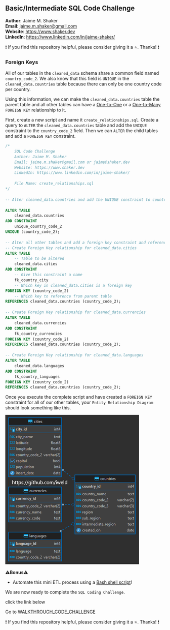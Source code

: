 ## Basic/Intermediate SQL Code Challenge

**Author**: Jaime M. Shaker <br />
**Email**: jaime.m.shaker@gmail.com <br />
**Website**: https://www.shaker.dev <br />
**LinkedIn**: https://www.linkedin.com/in/jaime-shaker/  <br />

:exclamation: If you find this repository helpful, please consider giving it a :star:. Thanks! :exclamation:

### Foreign Keys

All of our tables in the `cleaned_data` schema share a common field named `country_code_2`.  We also know that this field is `UNIQUE` in the `cleaned_data.countries` table because there can only be one country code per country.

Using this information, we can make the `cleaned_data.countries` table the parent table and all other tables can have a [One-to-One](https://fmhelp.filemaker.com/help/18/fmp/en/index.html#page/FMP_Help/one-to-one-relationships.html) or a [One-to-Many](https://help.claris.com/archive/help/18/fmp/en/index.html#page/FMP_Help%2Fone-to-many-relationships.html%23)  `FOREIGN KEY` relationship to it.

First, create a new script and name it `create_relationships.sql`.  Create a query to `ALTER` the `cleaned_data.countries` table and add the `UNIQUE` constraint to the `country_code_2` field.  Then we can `ALTER` the child tables and add a `FOREIGN KEY` constraint.

```sql
/*
	SQL Code Challenge
	Author: Jaime M. Shaker
	Email: jaime.m.shaker@gmail.com or jaime@shaker.dev
	Website: https://www.shaker.dev
	LinkedIn: https://www.linkedin.com/in/jaime-shaker/
	
	File Name: create_relationships.sql
*/

-- Alter cleaned_data.countries and add the UNIQUE constraint to country_code_2

ALTER TABLE 
	cleaned_data.countries 
ADD CONSTRAINT 
	unique_country_code_2 
UNIQUE (country_code_2);

-- Alter all other tables and add a foreign key constraint and reference.
-- Create Foreign Key relationship for cleaned_data.cities
ALTER TABLE 
	-- Table to be altered
	cleaned_data.cities
ADD CONSTRAINT 
	-- Give this constraint a name
	fk_country_city 
	-- Which key in cleaned_data.cities is a foreign key
FOREIGN KEY (country_code_2)
	-- Which key to reference from parent table
REFERENCES cleaned_data.countries (country_code_2);

-- Create Foreign Key relationship for cleaned_data.currencies
ALTER TABLE
	cleaned_data.currencies
ADD CONSTRAINT 
	fk_country_currencies
FOREIGN KEY (country_code_2)
REFERENCES cleaned_data.countries (country_code_2);

-- Create Foreign Key relationship for cleaned_data.languages
ALTER TABLE 
	cleaned_data.languages
ADD CONSTRAINT 
	fk_country_languages 
FOREIGN KEY (country_code_2)
REFERENCES cleaned_data.countries (country_code_2);

```

Once you execute the complete script and have created a `FOREIGN KEY` constraint for all of our other tables, your `Entity Relationship Diagram` should look something like this.

![alt text](../images/ERD.PNG)

:warning:**Bonus**:warning:
* Automate this mini ETL process using a [Bash shell script](WALKTHROUGH_BONUS_BASH.md)!

We are now ready to complete the `SQL Coding Challenge`.

click the link below

Go to [WALKTHROUGH_CODE_CHALLENGE](WALKTHROUGH_7_CODE_CHALLENGE.md)

:exclamation: If you find this repository helpful, please consider giving it a :star:. Thanks! :exclamation:



